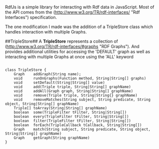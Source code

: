 RdfJs is a simple library for interacting with Rdf data in JavaScript.  Most of the API comes from the (http://www.w3.org/TR/rdf-interfaces/ "Rdf Interfaces") specification.

The one modification I made was the addition of a TripleStore class which handles interaction with multiple Graphs.


##TripleStore##
A **TripleStore** represents a collection of (http://www.w3.org/TR/rdf-interfaces/#graphs "RDF Graphs").  And provides additional utilities for accessing the 'DEFAULT' graph as well as interacting with multiple Graphs at once using the 'ALL' keyword

<code>
class TripleStore {
    Graph    addGraph(String name);
    void     runOnGraphs(Function method, String|String[] graphs)
    void     setDefault(String|String[] value)
    void     add(Triple triple, String|String[] graphName)
    void     addAll(Graph graph, String|String[] graphName)
    void     remove(Triple triple, String|String{} graphName)
    void     removeMatches(String subject, String predicate, String object, String|String[] graphName)
    Triple[] toArray(String|String[] graphName)
    boolean  some(TripleFilter tFilter, String|String[])
    boolean  every(TripleFilter tFilter, String|String[])
    boolean  filter(TripleFilter tFilter, String|String[])
    boolean  forEach(TripleCallback tCallback, String|String[])
    Graph    match(String subject, String predicate, String object, String|String[] graphName)
    Graph    getGraph(String graphName)
}
<code>